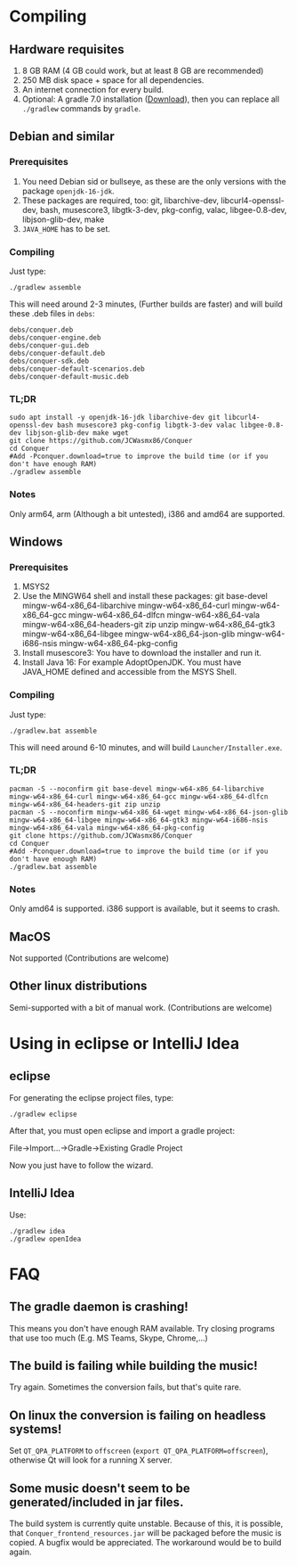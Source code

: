 # Compiling

## Hardware requisites

1. 8 GB RAM (4 GB could work, but at least 8 GB are recommended)
2. 250 MB disk space + space for all dependencies.
3. An internet connection for every build.
4. Optional: A gradle 7.0 installation ([Download](https://services.gradle.org/distributions/gradle-7.0-bin.zip)), then you can replace all `./gradlew` commands by `gradle`.
## Debian and similar

### Prerequisites

1. You need Debian sid or bullseye, as these are the only versions with the package `openjdk-16-jdk`.
2. These packages are required, too: git, libarchive-dev, libcurl4-openssl-dev, bash, musescore3, libgtk-3-dev,
   pkg-config, valac, libgee-0.8-dev, libjson-glib-dev, make
3. `JAVA_HOME` has to be set.

### Compiling

Just type:

```
./gradlew assemble
```

This will need around 2-3 minutes, (Further builds are faster) and will build these .deb files in `debs`:

```
debs/conquer.deb
debs/conquer-engine.deb
debs/conquer-gui.deb
debs/conquer-default.deb
debs/conquer-sdk.deb
debs/conquer-default-scenarios.deb
debs/conquer-default-music.deb
```

### TL;DR

```
sudo apt install -y openjdk-16-jdk libarchive-dev git libcurl4-openssl-dev bash musescore3 pkg-config libgtk-3-dev valac libgee-0.8-dev libjson-glib-dev make wget
git clone https://github.com/JCWasmx86/Conquer
cd Conquer
#Add -Pconquer.download=true to improve the build time (or if you don't have enough RAM)
./gradlew assemble
```

### Notes

Only arm64, arm (Although a bit untested), i386 and amd64 are supported.

## Windows

### Prerequisites

1. MSYS2
2. Use the MINGW64 shell and install these packages:
   git base-devel mingw-w64-x86_64-libarchive mingw-w64-x86_64-curl mingw-w64-x86_64-gcc mingw-w64-x86_64-dlfcn
   mingw-w64-x86_64-vala mingw-w64-x86_64-headers-git zip unzip mingw-w64-x86_64-gtk3 mingw-w64-x86_64-libgee
   mingw-w64-x86_64-json-glib mingw-w64-i686-nsis mingw-w64-x86_64-pkg-config
3. Install musescore3: You have to download the installer and run it.
4. Install Java 16: For example AdoptOpenJDK. You must have JAVA_HOME defined and accessible from the MSYS Shell.

### Compiling

Just type:

```
./gradlew.bat assemble
```

This will need around 6-10 minutes, and will build `Launcher/Installer.exe`.

### TL;DR

```
pacman -S --noconfirm git base-devel mingw-w64-x86_64-libarchive mingw-w64-x86_64-curl mingw-w64-x86_64-gcc mingw-w64-x86_64-dlfcn mingw-w64-x86_64-headers-git zip unzip 
pacman -S --noconfirm mingw-w64-x86_64-wget mingw-w64-x86_64-json-glib mingw-w64-x86_64-libgee mingw-w64-x86_64-gtk3 mingw-w64-i686-nsis mingw-w64-x86_64-vala mingw-w64-x86_64-pkg-config
git clone https://github.com/JCWasmx86/Conquer
cd Conquer
#Add -Pconquer.download=true to improve the build time (or if you don't have enough RAM)
./gradlew.bat assemble
```

### Notes

Only amd64 is supported. i386 support is available, but it seems to crash.

## MacOS

Not supported (Contributions are welcome)

## Other linux distributions

Semi-supported with a bit of manual work. (Contributions are welcome)

# Using in eclipse or IntelliJ Idea

## eclipse

For generating the eclipse project files, type:

```
./gradlew eclipse
```

After that, you must open eclipse and import a gradle project:

File->Import...->Gradle->Existing Gradle Project

Now you just have to follow the wizard.

## IntelliJ Idea

Use:

```
./gradlew idea
./gradlew openIdea
```

# FAQ

## The gradle daemon is crashing!

This means you don't have enough RAM available. Try closing programs that use too much (E.g. MS Teams, Skype,
Chrome,...)

## The build is failing while building the music!

Try again. Sometimes the conversion fails, but that's quite rare.

## On linux the conversion is failing on headless systems!

Set `QT_QPA_PLATFORM` to `offscreen` (`export QT_QPA_PLATFORM=offscreen`), otherwise Qt will look for a running X
server.

## Some music doesn't seem to be generated/included in jar files.

The build system is currently quite unstable. Because of this, it is possible, that `Conquer_frontend_resources.jar`
will be packaged before the music is copied. A bugfix would be appreciated. The workaround would be to build again.
